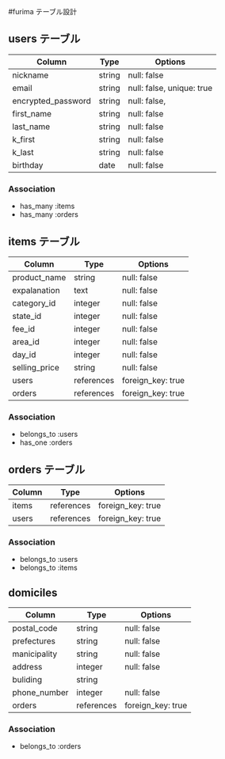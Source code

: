 #furima テーブル設計

## users テーブル

| Column              | Type    | Options                   |
| ------------------- | ------- | ------------------------- |
| nickname            | string  | null: false               |
| email               | string  | null: false, unique: true |
| encrypted_password  | string  | null: false,              |
| first_name          | string  | null: false               |
| last_name           | string  | null: false               |
| k_first             | string  | null: false               |
| k_last              | string  | null: false               |
| birthday            | date    | null: false               |


### Association

- has_many :items
- has_many :orders

## items テーブル

| Column       | Type          | Options             |
| ------------ | ------------- | ------------------- |
| product_name | string        | null: false         |
| expalanation | text          | null: false         |
| category_id  | integer       | null: false         |
| state_id     | integer       | null: false         |
| fee_id       | integer       | null: false         |
| area_id      | integer       | null: false         |
| day_id       | integer       | null: false         |
| selling_price| string        | null: false         |
| users        | references    | foreign_key: true   |
| orders       | references    | foreign_key: true   |

### Association

- belongs_to :users
- has_one :orders

## orders テーブル

| Column     | Type       | Options           |
| ---------- | ---------- | ----------------- |
| items      | references | foreign_key: true |
| users      | references | foreign_key: true |

### Association

- belongs_to :users
- belongs_to :items

## domiciles

| Column       | Type       | Options           |
| ------------ | ---------- | ----------------- |
| postal_code  | string     | null: false       |    
| prefectures  | string     | null: false       |
| manicipality | string     | null: false       |
| address      | integer    | null: false       |
| buliding     | string     |                   |
| phone_number | integer    | null: false       |
| orders       | references | foreign_key: true |

### Association

- belongs_to :orders
